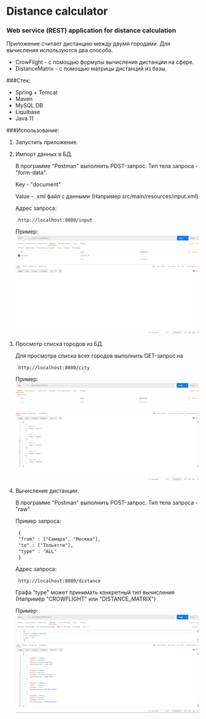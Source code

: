 # Distance calculator

### Web service (REST) application for distance calculation
Приложение считает дистанцию между двумя городами. Для вычисления используются два способа.
* CrowFlight - с помощью формулы вычисления дистанции на сфере.
* DistanceMatrix - с помощью матрицы дистанций из базы.

###Стек:
* Spring + Tomcat
* Maven
* MySQL DB
* Liquibase
* Java 11

###Использование:
1. Запустить приложение.


2. Импорт данных в БД. 

   В программе "Postman" выполнить POST-запрос. Тип тела запроса - "form-data".
    
    Key - "document"

    Value - .xml файл с данными (Например src/main/resources/input.xml)
    
    Адрес запроса:

        http://localhost:8080/input 
   Пример:
   ![offers](https://github.com/ahsel21/distance-calculator/blob/master/src/main/resources/docs/input.png)


3. Просмотр списка городов из БД.

   Для просмотра списка всех городов выполнить GET-запрос на

        http://localhost:8080/city
   
   Пример:
   ![offers](https://github.com/ahsel21/distance-calculator/blob/master/src/main/resources/docs/city.png)


4. Вычисление дистанции.

   В программе "Postman" выполнить POST-запрос. Тип тела запроса - "raw".

   Пример запроса:

        {
        "from" : ["Самара", "Москва"],
        "to" : ["Тольятти"],
        "type" : "ALL"
        }

   Адрес запроса:

        http://localhost:8080/distance  

   Графа "type" может принимать конкретный тип вычисления (Например "CROWFLIGHT" или "DISTANCE_MATRIX")

   Пример:
   ![offers](https://github.com/ahsel21/distance-calculator/blob/master/src/main/resources/docs/distance.png)
